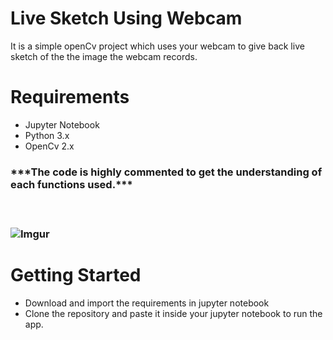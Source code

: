 # Live Sketch Using Webcam

It is a simple openCv project which uses your webcam to give back live sketch of the the image the webcam records.

<h1>Requirements</h1>

<ul>
  <li>Jupyter Notebook</li>
  <li>Python 3.x</li>
  <li>OpenCv 2.x</li>
</ul>

<h3>***The code is highly commented to get the understanding of each functions used.***<h3>
  <br>

![Imgur](https://i.imgur.com/amHZMeK.png)

<h1>Getting Started</h1>
<ul>
  <li>Download and import the requirements in jupyter notebook</li>
  <li>Clone the repository and paste it inside your jupyter notebook to run the app.</li>
</ul>


